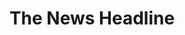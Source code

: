 ---
title: "The News Headline"
publishDate: '2020-12-15'
description: "CloudLinux to invest more than a million dollars a year into CentOS clone | | The News Headline"
postUrl: "https://thenewsheadline.com/cloudlinux-to-invest-more-than-a-million-dollars-a-year-into-centos-clone/"
---